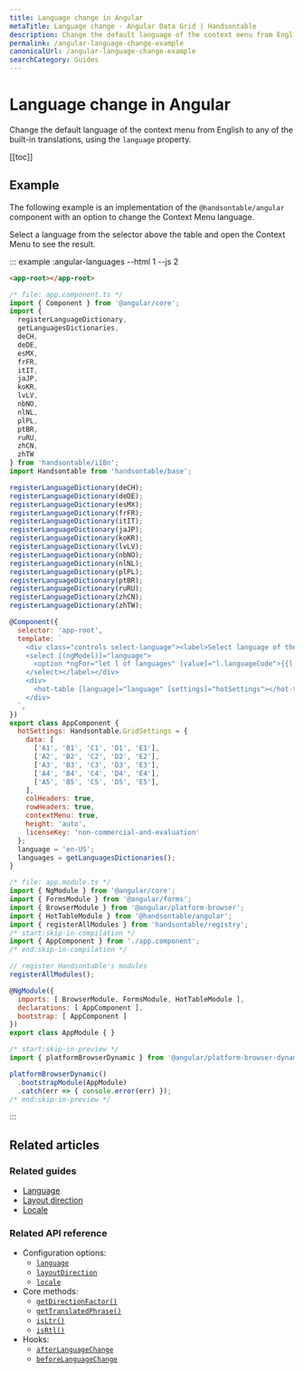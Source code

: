 ```yaml
---
title: Language change in Angular
metaTitle: Language change - Angular Data Grid | Handsontable
description: Change the default language of the context menu from English to any of the built-in translations, using the "language" property.
permalink: /angular-language-change-example
canonicalUrl: /angular-language-change-example
searchCategory: Guides
---
```


# Language change in Angular

Change the default language of the context menu from English to any of the built-in translations, using the `language` property.

[[toc]]

## Example

The following example is an implementation of the `@handsontable/angular` component with an option to change the Context Menu language.

Select a language from the selector above the table and open the Context Menu to see the result.

::: example :angular-languages --html 1 --js 2
```html
<app-root></app-root>
```
```js
/* file: app.component.ts */
import { Component } from '@angular/core';
import {
  registerLanguageDictionary,
  getLanguagesDictionaries,
  deCH,
  deDE,
  esMX,
  frFR,
  itIT,
  jaJP,
  koKR,
  lvLV,
  nbNO,
  nlNL,
  plPL,
  ptBR,
  ruRU,
  zhCN,
  zhTW
} from 'handsontable/i18n';
import Handsontable from 'handsontable/base';

registerLanguageDictionary(deCH);
registerLanguageDictionary(deDE);
registerLanguageDictionary(esMX);
registerLanguageDictionary(frFR);
registerLanguageDictionary(itIT);
registerLanguageDictionary(jaJP);
registerLanguageDictionary(koKR);
registerLanguageDictionary(lvLV);
registerLanguageDictionary(nbNO);
registerLanguageDictionary(nlNL);
registerLanguageDictionary(plPL);
registerLanguageDictionary(ptBR);
registerLanguageDictionary(ruRU);
registerLanguageDictionary(zhCN);
registerLanguageDictionary(zhTW);

@Component({
  selector: 'app-root',
  template: `
    <div class="controls select-language"><label>Select language of the context menu:
    <select [(ngModel)]="language">
      <option *ngFor="let l of languages" [value]="l.languageCode">{{l.languageCode}}</option>
    </select></label></div>
    <div>
      <hot-table [language]="language" [settings]="hotSettings"></hot-table>
    </div>
  `,
})
export class AppComponent {
  hotSettings: Handsontable.GridSettings = {
    data: [
      ['A1', 'B1', 'C1', 'D1', 'E1'],
      ['A2', 'B2', 'C2', 'D2', 'E2'],
      ['A3', 'B3', 'C3', 'D3', 'E3'],
      ['A4', 'B4', 'C4', 'D4', 'E4'],
      ['A5', 'B5', 'C5', 'D5', 'E5'],
    ],
    colHeaders: true,
    rowHeaders: true,
    contextMenu: true,
    height: 'auto',
    licenseKey: 'non-commercial-and-evaluation'
  };
  language = 'en-US';
  languages = getLanguagesDictionaries();
}

/* file: app.module.ts */
import { NgModule } from '@angular/core';
import { FormsModule } from '@angular/forms';
import { BrowserModule } from '@angular/platform-browser';
import { HotTableModule } from '@handsontable/angular';
import { registerAllModules } from 'handsontable/registry';
/* start:skip-in-compilation */
import { AppComponent } from './app.component';
/* end:skip-in-compilation */

// register Handsontable's modules
registerAllModules();

@NgModule({
  imports: [ BrowserModule, FormsModule, HotTableModule ],
  declarations: [ AppComponent ],
  bootstrap: [ AppComponent ]
})
export class AppModule { }

/* start:skip-in-preview */
import { platformBrowserDynamic } from '@angular/platform-browser-dynamic';

platformBrowserDynamic()
  .bootstrapModule(AppModule)
  .catch(err => { console.error(err) });
/* end:skip-in-preview */
```
:::

## Related articles

### Related guides

- [Language](@/guides/internationalization/language.md)
- [Layout direction](@/guides/internationalization/layout-direction.md)
- [Locale](@/guides/internationalization/locale.md)

### Related API reference

- Configuration options:
  - [`language`](@/api/options.md#language)
  - [`layoutDirection`](@/api/options.md#layoutdirection)
  - [`locale`](@/api/options.md#locale)
- Core methods:
  - [`getDirectionFactor()`](@/api/core.md#getdirectionfactor)
  - [`getTranslatedPhrase()`](@/api/core.md#gettranslatedphrase)
  - [`isLtr()`](@/api/core.md#isltr)
  - [`isRtl()`](@/api/core.md#isrtl)
- Hooks:
  - [`afterLanguageChange`](@/api/hooks.md#afterlanguagechange)
  - [`beforeLanguageChange`](@/api/hooks.md#beforelanguagechange)
